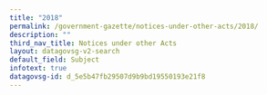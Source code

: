 ```yaml
---
title: "2018"
permalink: /government-gazette/notices-under-other-acts/2018/
description: ""
third_nav_title: Notices under other Acts
layout: datagovsg-v2-search
default_field: Subject
infotext: true
datagovsg-id: d_5e5b47fb29507d9b9bd19550193e21f8
---
```

